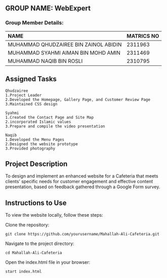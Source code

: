 ## GROUP NAME: WebExpert
### Group Member Details:

| NAME        | MATRICS NO |
| :------------- |:-------------|
| MUHAMMAD QHUDZAIREE BIN ZAINOL ABIDIN      | 2311963 |
| MUHAMMAD SYAHMI AIMAN BIN MOHD AMIN      | 2311469      |
| MUHAMMAD NAQIB BIN ROSLI | 2310795 |

## Assigned Tasks
```
Qhudzairee
1.Project Leader
2.Developed the Homepage, Gallery Page, and Customer Review Page
3.Maintained CSS design

Syahmi
1.Created the Contact Page and Site Map
2.incorporated Islamic values
3.Prepare and compile the video presentation

Naqib
1.Developed the Menu Pages
2.Designed the website prototype
3.Provided photography
```
## Project Description
To design and implement an enhanced website for a Cafeteria that meets clients’ specific needs 
for customer engagement and effective content presentation, based on feedback gathered through a Google Form survey.

## Instructions to Use
To view the website locally, follow these steps:

Clone the repository:

```
git clone https://github.com/yourusername/Mahallah-Ali-Cafeteria.git
```

Navigate to the project directory:

```
cd Mahallah-Ali-Cafeteria
```

Open the index.html file in your browser:

```
start index.html
```
